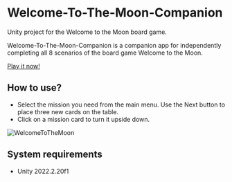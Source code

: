 # Welcome-To-The-Moon-Companion

Unity project for the Welcome to the Moon board game.

Welcome-To-The-Moon-Companion is a companion app for independently completing all 8 scenarios of the board game Welcome to the Moon.

[Play it now!](https://cheshiriks.github.io/WelcomeToTheMoonCompanion/)

## How to use?
- Select the mission you need from the main menu. Use the Next button to place three new cards on the table.
- Click on a mission card to turn it upside down.

![WelcomeToTheMoon](https://github.com/Cheshiriks/Welcome-To-The-Moon-Companion/assets/50615459/fec51a08-5830-4656-9c9a-063b6c2cf209)

## System requirements
- Unity 2022.2.20f1

